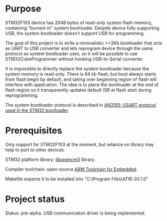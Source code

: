 # Purpose
STM32F103 device has 2048 bytes of read-only system flash memory, containing "burned-in" system bootloader.
Despite device fully supporting USB, the system bootloader doesn't support USB for programming.

The goal of this project is to write a minimalistic <=2Kb bootloader that acts as UART to USB converter and lets reprogram device through the same protocol as system bootloader uses, so it will be possible to use STM32CubeProgrammer without hooking USB-to-Serial converter.

It is impossible to directly replace the system bootloader because the system memory is read-only.
There is 64 kb flash, but boot always starts from flash begin by default, and taking over beginning region of flash will interfere with application.
The idea is to place the bootloader at the end of flash region so it transparently updates default ISR at flash start during reprogramming.

The system bootloader protocol is described in [AN3155: USART protocol used in the STM32 bootloader](https://www.st.com/resource/en/application_note/an3155-usart-protocol-used-in-the-stm32-bootloader-stmicroelectronics.pdf).

# Prerequisites
Only support for STM32F103 at the moment, but reliance on library may help to port to other devices.

STM32 platform library: [libopencm3](https://github.com/libopencm3/libopencm3) library.

Compiler toolchain: open-source [ARM Toolchain for Embedded](https://github.com/arm/arm-toolchain).

Makefile expects it to be installed into "C:\Program Files\ATfE-20.1.0"

# Project status
Status: pre-alpha.
USB communication driver is being implemented.
